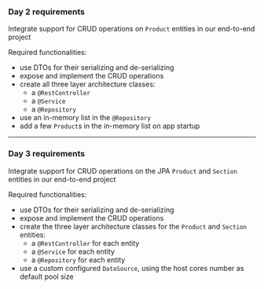 ### Day 2 requirements
Integrate support for CRUD operations on `Product` entities in our end-to-end project

Required functionalities:
- use DTOs for their serializing and de-serializing
- expose and implement the CRUD operations
- create all three layer architecture classes:
  - a `@RestController`
  - a `@Service`
  - a `@Repository`
- use an in-memory list in the `@Repository`
- add a few `Product`s in the in-memory list on app startup

------------------------------------------------------------------------------------------------------

### Day 3 requirements
Integrate support for CRUD operations on the JPA `Product` and `Section` entities in our end-to-end project

Required functionalities:
- use DTOs for their serializing and de-serializing
- expose and implement the CRUD operations
- create the three layer architecture classes for the `Product` and `Section` entities:
  - a `@RestController` for each entity
  - a `@Service` for each entity
  - a `@Repository` for each entity
- use a custom configured `DataSource`, using the host cores number as default pool size